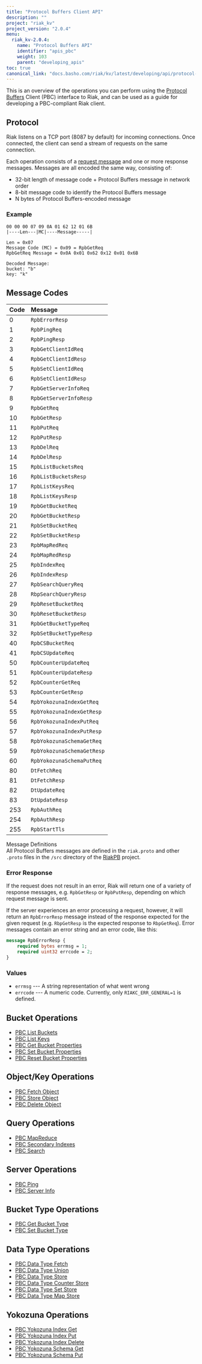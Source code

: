 ```yaml
---
title: "Protocol Buffers Client API"
description: ""
project: "riak_kv"
project_version: "2.0.4"
menu:
  riak_kv-2.0.4:
    name: "Protocol Buffers API"
    identifier: "apis_pbc"
    weight: 103
    parent: "developing_apis"
toc: true
canonical_link: "docs.basho.com/riak/kv/latest/developing/api/protocol-buffers.md"
---
```


This is an overview of the operations you can perform using the
[Protocol Buffers](https://code.google.com/p/protobuf/) Client (PBC)
interface to Riak, and can be used as a guide for developing a
PBC-compliant Riak client.

## Protocol

Riak listens on a TCP port (8087 by default) for incoming connections.
Once connected, the client can send a stream of requests on the same
connection.

Each operation consists of a [request message](https://developers.google.com/protocol-buffers/docs/encoding) and one or more response messages. Messages are all encoded the same way, consisting of:

* 32-bit length of message code + Protocol Buffers message in network
  order
* 8-bit message code to identify the Protocol Buffers message
* N bytes of Protocol Buffers-encoded message

### Example

```
00 00 00 07 09 0A 01 62 12 01 6B
|----Len---|MC|----Message-----|

Len = 0x07
Message Code (MC) = 0x09 = RpbGetReq
RpbGetReq Message = 0x0A 0x01 0x62 0x12 0x01 0x6B

Decoded Message:
bucket: "b"
key: "k"
```

## Message Codes

Code | Message |
:----|:--------|
0 | `RpbErrorResp` |
1 | `RpbPingReq` |
2 | `RpbPingResp` |
3 | `RpbGetClientIdReq` |
4 | `RpbGetClientIdResp` |
5 | `RpbSetClientIdReq` |
6 | `RpbSetClientIdResp` |
7 | `RpbGetServerInfoReq` |
8 | `RpbGetServerInfoResp` |
9 | `RpbGetReq` |
10 | `RpbGetResp` |
11 | `RpbPutReq` |
12 | `RpbPutResp` |
13 | `RpbDelReq` |
14 | `RpbDelResp` |
15 | `RpbListBucketsReq` |
16 | `RpbListBucketsResp` |
17 | `RpbListKeysReq` |
18 | `RpbListKeysResp` |
19 | `RpbGetBucketReq` |
20 | `RpbGetBucketResp` |
21 | `RpbSetBucketReq` |
22 | `RpbSetBucketResp` |
23 | `RpbMapRedReq` |
24 | `RpbMapRedResp` |
25 | `RpbIndexReq` |
26 | `RpbIndexResp` |
27 | `RpbSearchQueryReq` |
28 | `RbpSearchQueryResp` |
29 | `RpbResetBucketReq` |
30 | `RpbResetBucketResp` |
31 | `RpbGetBucketTypeReq` |
32 | `RpbSetBucketTypeResp` |
40 | `RpbCSBucketReq` |
41 | `RpbCSUpdateReq` |
50 | `RpbCounterUpdateReq` |
51 | `RpbCounterUpdateResp` |
52 | `RpbCounterGetReq` |
53 | `RpbCounterGetResp` |
54 | `RpbYokozunaIndexGetReq` |
55 | `RpbYokozunaIndexGetResp` |
56 | `RpbYokozunaIndexPutReq` |
57 | `RpbYokozunaIndexPutResp` |
58 | `RpbYokozunaSchemaGetReq` |
59 | `RpbYokozunaSchemaGetResp` |
60 | `RpbYokozunaSchemaPutReq` |
80 | `DtFetchReq` |
81 | `DtFetchResp` |
82 | `DtUpdateReq` |
83 | `DtUpdateResp` |
253 | `RpbAuthReq` |
254 | `RpbAuthResp` |
255 | `RpbStartTls` |

<div class="info">
<div class="title">Message Definitions</div>
All Protocol Buffers messages are defined in the <code>riak.proto</code>
and other <code>.proto</code> files in the <code>/src</code> directory
of the <a href="https://github.com/basho/riak_pb">RiakPB</a> project.
</div>

### Error Response

If the request does not result in an error, Riak will return one of a
variety of response messages, e.g. `RpbGetResp` or `RpbPutResp`,
depending on which request message is sent.

If the server experiences an error processing a request, however, it
will return an `RpbErrorResp` message instead of the response expected
for the given request (e.g. `RbpGetResp` is the expected response to
`RbpGetReq`). Error messages contain an error string and an error code,
like this:

```protobuf
message RpbErrorResp {
    required bytes errmsg = 1;
    required uint32 errcode = 2;
}
```

### Values

* `errmsg` --- A string representation of what went wrong
* `errcode` --- A numeric code. Currently, only `RIAKC_ERR_GENERAL=1`
  is defined.

## Bucket Operations

* [PBC List Buckets](/riak/kv/2.0.4/developing/api/protocol-buffers/list-buckets)
* [PBC List Keys](/riak/kv/2.0.4/developing/api/protocol-buffers/list-keys)
* [PBC Get Bucket Properties](/riak/kv/2.0.4/developing/api/protocol-buffers/get-bucket-props)
* [PBC Set Bucket Properties](/riak/kv/2.0.4/developing/api/protocol-buffers/set-bucket-props)
* [PBC Reset Bucket Properties](/riak/kv/2.0.4/developing/api/protocol-buffers/reset-bucket-props)

## Object/Key Operations

* [PBC Fetch Object](/riak/kv/2.0.4/developing/api/protocol-buffers/fetch-object)
* [PBC Store Object](/riak/kv/2.0.4/developing/api/protocol-buffers/store-object)
* [PBC Delete Object](/riak/kv/2.0.4/developing/api/protocol-buffers/delete-object)

## Query Operations

* [PBC MapReduce](/riak/kv/2.0.4/developing/api/protocol-buffers/mapreduce)
* [PBC Secondary Indexes](/riak/kv/2.0.4/developing/api/protocol-buffers/secondary-indexes)
* [PBC Search](/riak/kv/2.0.4/developing/api/protocol-buffers/search)

## Server Operations

* [PBC Ping](/riak/kv/2.0.4/developing/api/protocol-buffers/ping)
* [PBC Server Info](/riak/kv/2.0.4/developing/api/protocol-buffers/server-info)

## Bucket Type Operations

* [PBC Get Bucket Type](/riak/kv/2.0.4/developing/api/protocol-buffers/get-bucket-type)
* [PBC Set Bucket Type](/riak/kv/2.0.4/developing/api/protocol-buffers/set-bucket-type)

## Data Type Operations

* [PBC Data Type Fetch](/riak/kv/2.0.4/developing/api/protocol-buffers/dt-fetch)
* [PBC Data Type Union](/riak/kv/2.0.4/developing/api/protocol-buffers/dt-union)
* [PBC Data Type Store](/riak/kv/2.0.4/developing/api/protocol-buffers/dt-store)
* [PBC Data Type Counter Store](/riak/kv/2.0.4/developing/api/protocol-buffers/dt-counter-store)
* [PBC Data Type Set Store](/riak/kv/2.0.4/developing/api/protocol-buffers/dt-set-store)
* [PBC Data Type Map Store](/riak/kv/2.0.4/developing/api/protocol-buffers/dt-map-store)

## Yokozuna Operations

* [PBC Yokozuna Index Get](/riak/kv/2.0.4/developing/api/protocol-buffers/yz-index-get)
* [PBC Yokozuna Index Put](/riak/kv/2.0.4/developing/api/protocol-buffers/yz-index-put)
* [PBC Yokozuna Index Delete](/riak/kv/2.0.4/developing/api/protocol-buffers/yz-index-delete)
* [PBC Yokozuna Schema Get](/riak/kv/2.0.4/developing/api/protocol-buffers/yz-schema-get)
* [PBC Yokozuna Schema Put](/riak/kv/2.0.4/developing/api/protocol-buffers/yz-schema-put)
